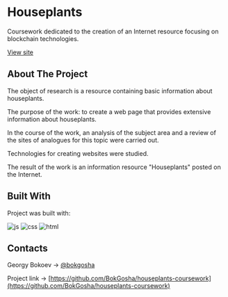 # Houseplants
Сoursework dedicated to the creation of an Internet resource focusing on blockchain technologies.

[View site](https://bokgosha.github.io/houseplants-coursework/)

## About The Project
The object of research is a resource containing basic information about houseplants.

The purpose of the work: to create a web page that provides extensive information about houseplants.

In the course of the work, an analysis of the subject area and a review of the sites of analogues for this topic were carried out.

Technologies for creating websites were studied.

The result of the work is an information resource "Houseplants" posted on the Internet.

## Built With
Project was built with:

![js](https://camo.githubusercontent.com/93b717e3270b18ea0de2d119ff05ebae039374e843c519723db2211d663f8ddb/68747470733a2f2f696d672e736869656c64732e696f2f62616467652f4a6176615363726970742d4545454545453f7374796c653d666f722d7468652d6261646765266c6f676f3d4a617661536372697074266c6f676f436f6c6f723d464630303030)
![css](https://camo.githubusercontent.com/292fa2a26163ee461bc4817ebf288d9fde82ae66ca9b601196dc52dd453bac01/68747470733a2f2f696d672e736869656c64732e696f2f62616467652f435353332d4545454545453f7374796c653d666f722d7468652d6261646765266c6f676f3d63737333266c6f676f436f6c6f723d464630303030)
![html](https://camo.githubusercontent.com/6debe359bdbe1a11ea0179e9c0827aeab63d38e0bae71a7619ab57f0dcdfc877/68747470733a2f2f696d672e736869656c64732e696f2f62616467652f48544d4c352d4545454545453f7374796c653d666f722d7468652d6261646765266c6f676f3d48544d4c35266c6f676f436f6c6f723d464630303030)

## Contacts
Georgy Bokoev -> [@bokgosha](https://vk.com/bokgosha)

Project link -> [https://github.com/BokGosha/houseplants-coursework](https://github.com/BokGosha/houseplants-coursework)
